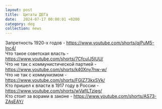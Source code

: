 ```yaml
---
layout: post
title:  Цитаты ДЕГа
date:   2024-07-17 00:00:01 +0200
category: deg
collection: news
---
```


Запретность 1920-х годов - <https://www.youtube.com/shorts/qjPuM5-lnc4/>  
Что такое советская власть - <https://www.youtube.com/shorts/7CfcuIJ5IUU/>  
Что не так с коммунистической партией - <https://www.youtube.com/shorts/k40Xny7nw-w/>  
Что не так с коммунизмом - <https://www.youtube.com/shorts/FGlZ73kxSVk/>  
Кто пришел к власти в 1917 году в России - <https://www.youtube.com/shorts/wVaflLTzieg/>  
Кто стоит за ворами в законе - <https://www.youtube.com/shorts/AS73-ZAsEAY/>  
